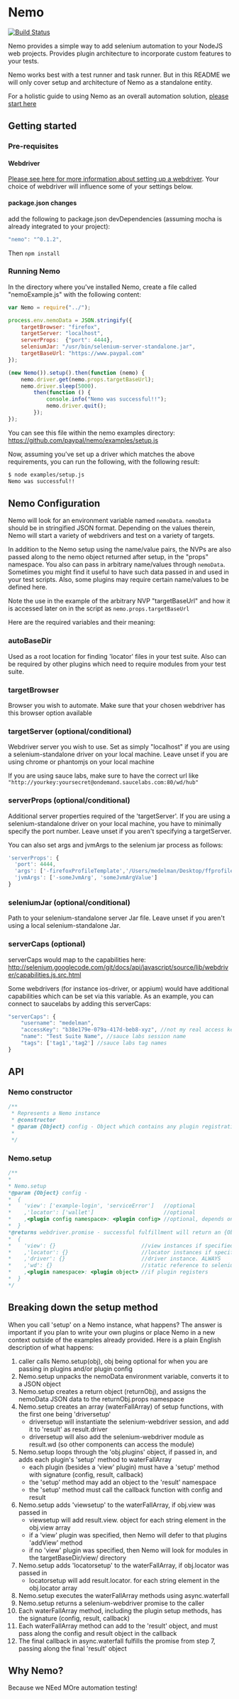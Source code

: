 # Nemo

[![Build Status](https://travis-ci.org/paypal/nemo.svg)](https://travis-ci.org/paypal/nemo)

Nemo provides a simple way to add selenium automation to your NodeJS web projects. Provides plugin architecture to
incorporate custom features to your tests.

Nemo works best with a test runner and task runner. But in this README we will only cover setup and architecture of Nemo
as a standalone entity.

For a holistic guide to using Nemo as an overall automation solution, [please start here](https://github.com/paypal/nemo-docs)


## Getting started

### Pre-requisites

#### Webdriver

[Please see here for more information about setting up a webdriver](https://github.com/paypal/nemo-docs/blob/master/driver-setup.md). Your choice of webdriver will influence some of your settings below.

#### package.json changes

add the following to package.json devDependencies (assuming mocha is already integrated to your project):

```javascript
"nemo": "^0.1.2",
```

Then `npm install`

### Running Nemo

In the directory where you've installed Nemo, create a file called "nemoExample.js" with the following content:

```javascript
var Nemo = require("../");

process.env.nemoData = JSON.stringify({
	targetBrowser: "firefox",
	targetServer: "localhost",
	serverProps:  {"port": 4444},
	seleniumJar: "/usr/bin/selenium-server-standalone.jar",
	targetBaseUrl: "https://www.paypal.com"
});

(new Nemo()).setup().then(function (nemo) {
	nemo.driver.get(nemo.props.targetBaseUrl);
	nemo.driver.sleep(5000).
		then(function () {
			console.info("Nemo was successful!!");
			nemo.driver.quit();
		});
});
```

You can see this file within the nemo examples directory:
https://github.com/paypal/nemo/examples/setup.js

Now, assuming you've set up a driver which matches the above requirements, you can run the following, with the following result:

```bash
$ node examples/setup.js
Nemo was successful!!
```

## Nemo Configuration

Nemo will look for an environment variable named `nemoData`. `nemoData` should be in stringified JSON format. Depending on
the values therein, Nemo will start a variety of webdrivers and test on a variety of targets.

In addition to the Nemo setup using the name/value pairs, the NVPs are also passed along to the nemo object returned after setup,
in the "props" namespace. You also can pass in arbitrary name/values through `nemoData`. Sometimes you might find it useful to have
such data passed in and used in your test scripts. Also, some plugins may require certain name/values to be defined here.

Note the use in the example of the arbitrary NVP "targetBaseUrl" and how it is accessed later on in the script as `nemo.props.targetBaseUrl`

Here are the required variables and their meaning:

### autoBaseDir

Used as a root location for finding 'locator' files in your test suite. Also can be required by other plugins
which need to require modules from your test suite.

### targetBrowser

Browser you wish to automate. Make sure that your chosen webdriver has this browser option available

### targetServer (optional/conditional)

Webdriver server you wish to use. Set as simply "localhost" if you are using a selenium-standalone driver on your local machine.
Leave unset if you are using chrome or phantomjs on your local machine

If you are using sauce labs, make sure to have the correct url like `"http://yourkey:yoursecret@ondemand.saucelabs.com:80/wd/hub"`

### serverProps (optional/conditional)

Additional server properties required of the 'targetServer'. If you are using a selenium-standalone driver on your local machine,
you have to minimally specify the port number. Leave unset if you aren't specifying a targetServer.

You can also set args and jvmArgs to the selenium jar process as follows:

```javascript
'serverProps': {
  'port': 4444,
  'args': ['-firefoxProfileTemplate','/Users/medelman/Desktop/ffprofiles'],
  'jvmArgs': ['-someJvmArg', 'someJvmArgValue']
}
```

### seleniumJar (optional/conditional)

Path to your selenium-standalone server Jar file. Leave unset if you aren't using a local selenium-standalone Jar.

### serverCaps (optional)

serverCaps would map to the capabilities here: http://selenium.googlecode.com/git/docs/api/javascript/source/lib/webdriver/capabilities.js.src.html

Some webdrivers (for instance ios-driver, or appium) would have additional capabilities which can be set via this variable. As an example, you can connect to saucelabs by adding this serverCaps:

```javascript
"serverCaps": {
	"username": "medelman",
	"accessKey": "b38e179e-079a-417d-beb8-xyz", //not my real access key
	"name": "Test Suite Name", //sauce labs session name
	"tags": ['tag1','tag2'] //sauce labs tag names
}
```
## API

### Nemo constructor

```javascript
/**
 * Represents a Nemo instance
 * @constructor
 * @param {Object} config - Object which contains any plugin registration
 *
 */
```

### Nemo.setup

```javascript
/**
*
* Nemo.setup
*@param {Object} config -
*  {
*    'view': ['example-login', 'serviceError']   //optional
*    ,'locator': ['wallet']                      //optional
*    ,<plugin config namespace>: <plugin config> //optional, depends on plugin setup
*  }
*@returns webdriver.promise - successful fulfillment will return an {Object} as below:
*  {
*    'view': {}                           //view instances if specified in config
*    ,'locator': {}                       //locator instances if specified in config
*    ,'driver': {}                        //driver instance. ALWAYS
*    ,'wd': {}                            //static reference to selenium-webdriver. ALWAYS
*    ,<plugin namespace>: <plugin object> //if plugin registers
*  }
*/
```
## Breaking down the setup method

When you call 'setup' on a Nemo instance, what happens? The answer is important if you plan to write your own plugins or place Nemo in a new context outside of the examples already provided. Here is a plain English description of what happens:

1. caller calls Nemo.setup(obj), obj being optional for when you are passing in plugins and/or plugin config
2. Nemo.setup unpacks the nemoData environment variable, converts it to a JSON object
3. Nemo.setup creates a return object (returnObj), and assigns the nemoData JSON data to the returnObj.props namespace
2. Nemo.setup creates an array (waterFallArray) of setup functions, with the first one being 'driversetup'
   * driversetup will instantiate the selenium-webdriver session, and add it to 'result' as result.driver
   * driversetup will also add the selenium-webdriver module as result.wd (so other components can access the module)
3. Nemo.setup loops through the 'obj.plugins' object, if passed in, and adds each plugin's 'setup' method to waterFallArray
   * each plugin (besides a 'view' plugin) must have a 'setup' method with signature (config, result, callback)
   * the 'setup' method may add an object to the 'result' namespace
   * the 'setup' method must call the callback function with config and result
4. Nemo.setup adds 'viewsetup' to the waterFallArray, if obj.view was passed in
   * viewsetup will add result.view.<current view name> object for each string element in the obj.view array
   * if a 'view' plugin was specified, then Nemo will defer to that plugins 'addView' method
   * if no 'view' plugin was specified, then Nemo will look for modules in the targetBaseDir/view/ directory
5. Nemo.setup adds 'locatorsetup' to the waterFallArray, if obj.locator was passed in
   * locatorsetup will add result.locator.<current locator name> for each string element in the obj.locator array
6. Nemo.setup executes the waterFallArray methods using async.waterfall
7. Nemo.setup returns a selenium-webdriver promise to the caller
7. Each waterFallArray method, including the plugin setup methods, has the signature (config, result, callback)
8. Each waterFallArray method can add to the 'result' object, and must pass along the config and result object in the callback
9. The final callback in async.waterfall fulfills the promise from step 7, passing along the final 'result' object

## Why Nemo?

Because we NEed MOre automation testing!



